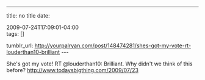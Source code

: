 ---
title: no title
date:

 2009-07-24T17:09:01-04:00  
tags:  []

tumblr_url:
http://yourpalryan.com/post/148474281/shes-got-my-vote-rt-louderthan10-brilliant
\-\--

She's got my vote! RT \@louderthan10: Brilliant. Why didn't we think of
this before? <http://www.todaysbigthing.com/2009/07/23>
